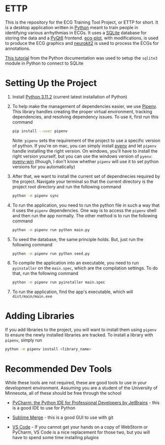 # ETTP

This is the repository for the ECG Training Tool Project, or ETTP for short. It is a desktop application written in [Python](https://www.python.org/) meant to train people in identifying various arrhythmias in ECGs. It uses a [SQLite](https://www.sqlite.org/index.html) database for storing the data and a [PyQt6](https://www.riverbankcomputing.com/software/pyqt/) frontend. [ecg-plot](https://pypi.org/project/ecg-plot/), with modifications, is used to produce the ECG graphics and [neurokit2](https://pypi.org/project/neurokit2/) is used to process the ECGs for annotations.

[This tutorial](https://docs.python.org/3/library/sqlite3.html) from the Python documentation was used to setup the `sqlite3` module in Python to connect to SQLite

# Setting Up the Project

1. Install [Python 3.11.2](https://www.python.org/downloads/) (current latest installation of Python)

2. To help make the management of dependencies easier, we use [Pipenv](https://pipenv.pypa.io/en/latest/). This library handles creating the proper virtual environment, tracking dependencies, and resolving dependency issues. To use it, first run this command
   
   ```bash
   pip install --user pipenv
   ```
   
   Note: `pipenv` sets the requirement of the project to use a specific version of python. If you're on mac, you can simply install [pyenv](https://github.com/pyenv/pyenv) and let `pipenv` handle installing the right version. On windows, you'll have to install the right version yourself, but you can use the windows version of `pyenv`: [pyenv-win](https://github.com/pyenv-win/pyenv-win) (though, I don't know whether `pipenv` will use it to set python versions for you automatically)

3. After that, we want to install the current set of dependnecies required by the project. Navigate your terminal so that the current directory is the project root directory and run the following command
   
   ```bash
   python -m pipenv sync
   ```

4. To run the application, you need to run the python file in such a way that it uses the `pipenv` dependencies. One way is to access the `pipenv` shell and then run the app normally. The other method is to run the following command
   
   ```bash
   python -m pipenv run python main.py
   ```

5. To seed the database, the same principle holds. But, just run the following command
   
   ```bash
   python -m pipenv run python seed.py
   ```

6. To compile the application into an executable, you need to run `pyinstaller` on the `main.spec`, which are the compilation settings. To do that, run the following command
   
   ```bash
   python -m pipenv run pyinstaller main.spec
   ```

7. To run the application, find the app's executable, which will `dist/main/main.exe`

# Adding Libraries

If you add libraries to the project, you will want to install them using `pipenv` to ensure the newly installed libraries are tracked. To install a library with `pipenv`, simply run

```bash
python -m pipenv install <library_name>
```

# Recommended Dev Tools

While these tools are not required, these are good tools to use in your development environment. Assuming you are a student of the University of Minnesota, all of these should be free through the school

- [PyCharm: the Python IDE for Professional Developers by JetBrains](https://www.jetbrains.com/pycharm/) - this is a good IDE to use for Python

- [Sublime Merge](https://www.sublimemerge.com/) - this is a good GUI to use with git

- [VS Code](https://code.visualstudio.com/) - If you cannot get your hands on a copy of WebStorm or PyCharm, VS Code is a nice replacement for those two, but you will have to spend some time installing plugins

